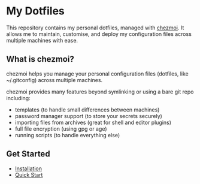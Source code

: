 # My Dotfiles

This repository contains my personal dotfiles, managed with [chezmoi](https://www.chezmoi.io/). It allows me to maintain, customise, and deploy my configuration files across multiple machines with ease.

## What is chezmoi?

chezmoi helps you manage your personal configuration files (dotfiles, like ~/.gitconfig) across multiple machines.

chezmoi provides many features beyond symlinking or using a bare git repo including:

- templates (to handle small differences between machines)
- password manager support (to store your secrets securely)
- importing files from archives (great for shell and editor plugins)
- full file encryption (using gpg or age)
- running scripts (to handle everything else)

## Get Started

- [Installation](https://www.chezmoi.io/install/)
- [Quick Start](https://www.chezmoi.io/quick-start/)

